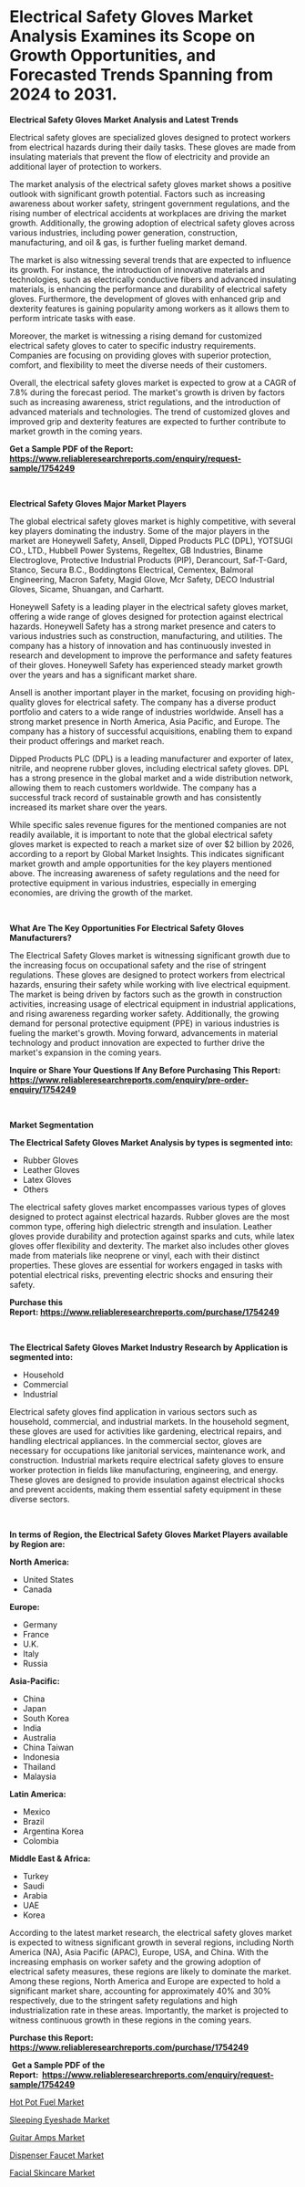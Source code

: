 <p><h1>Electrical Safety Gloves Market Analysis Examines its Scope on Growth Opportunities, and Forecasted Trends Spanning from 2024 to 2031.</h1></p><p><strong>Electrical Safety Gloves Market Analysis and Latest Trends</strong></p>
<p><p>Electrical safety gloves are specialized gloves designed to protect workers from electrical hazards during their daily tasks. These gloves are made from insulating materials that prevent the flow of electricity and provide an additional layer of protection to workers.</p><p>The market analysis of the electrical safety gloves market shows a positive outlook with significant growth potential. Factors such as increasing awareness about worker safety, stringent government regulations, and the rising number of electrical accidents at workplaces are driving the market growth. Additionally, the growing adoption of electrical safety gloves across various industries, including power generation, construction, manufacturing, and oil & gas, is further fueling market demand.</p><p>The market is also witnessing several trends that are expected to influence its growth. For instance, the introduction of innovative materials and technologies, such as electrically conductive fibers and advanced insulating materials, is enhancing the performance and durability of electrical safety gloves. Furthermore, the development of gloves with enhanced grip and dexterity features is gaining popularity among workers as it allows them to perform intricate tasks with ease.</p><p>Moreover, the market is witnessing a rising demand for customized electrical safety gloves to cater to specific industry requirements. Companies are focusing on providing gloves with superior protection, comfort, and flexibility to meet the diverse needs of their customers.</p><p>Overall, the electrical safety gloves market is expected to grow at a CAGR of 7.8% during the forecast period. The market's growth is driven by factors such as increasing awareness, strict regulations, and the introduction of advanced materials and technologies. The trend of customized gloves and improved grip and dexterity features are expected to further contribute to market growth in the coming years.</p></p>
<p><strong>Get a Sample PDF of the Report:&nbsp; <a href="https://www.reliableresearchreports.com/enquiry/request-sample/1754249">https://www.reliableresearchreports.com/enquiry/request-sample/1754249</a></strong></p>
<p>&nbsp;</p>
<p><strong>Electrical Safety Gloves Major Market Players</strong></p>
<p><p>The global electrical safety gloves market is highly competitive, with several key players dominating the industry. Some of the major players in the market are Honeywell Safety, Ansell, Dipped Products PLC (DPL), YOTSUGI CO., LTD., Hubbell Power Systems, Regeltex, GB Industries, Biname Electroglove, Protective Industrial Products (PIP), Derancourt, Saf-T-Gard, Stanco, Secura B.C., Boddingtons Electrical, Cementex, Balmoral Engineering, Macron Safety, Magid Glove, Mcr Safety, DECO Industrial Gloves, Sicame, Shuangan, and Carhartt.</p><p>Honeywell Safety is a leading player in the electrical safety gloves market, offering a wide range of gloves designed for protection against electrical hazards. Honeywell Safety has a strong market presence and caters to various industries such as construction, manufacturing, and utilities. The company has a history of innovation and has continuously invested in research and development to improve the performance and safety features of their gloves. Honeywell Safety has experienced steady market growth over the years and has a significant market share.</p><p>Ansell is another important player in the market, focusing on providing high-quality gloves for electrical safety. The company has a diverse product portfolio and caters to a wide range of industries worldwide. Ansell has a strong market presence in North America, Asia Pacific, and Europe. The company has a history of successful acquisitions, enabling them to expand their product offerings and market reach.</p><p>Dipped Products PLC (DPL) is a leading manufacturer and exporter of latex, nitrile, and neoprene rubber gloves, including electrical safety gloves. DPL has a strong presence in the global market and a wide distribution network, allowing them to reach customers worldwide. The company has a successful track record of sustainable growth and has consistently increased its market share over the years.</p><p>While specific sales revenue figures for the mentioned companies are not readily available, it is important to note that the global electrical safety gloves market is expected to reach a market size of over $2 billion by 2026, according to a report by Global Market Insights. This indicates significant market growth and ample opportunities for the key players mentioned above. The increasing awareness of safety regulations and the need for protective equipment in various industries, especially in emerging economies, are driving the growth of the market.</p></p>
<p>&nbsp;</p>
<p><strong>What Are The Key Opportunities For Electrical Safety Gloves Manufacturers?</strong></p>
<p><p>The Electrical Safety Gloves market is witnessing significant growth due to the increasing focus on occupational safety and the rise of stringent regulations. These gloves are designed to protect workers from electrical hazards, ensuring their safety while working with live electrical equipment. The market is being driven by factors such as the growth in construction activities, increasing usage of electrical equipment in industrial applications, and rising awareness regarding worker safety. Additionally, the growing demand for personal protective equipment (PPE) in various industries is fueling the market's growth. Moving forward, advancements in material technology and product innovation are expected to further drive the market's expansion in the coming years.</p></p>
<p><strong>Inquire or Share Your Questions If Any Before Purchasing This Report: <a href="https://www.reliableresearchreports.com/enquiry/pre-order-enquiry/1754249">https://www.reliableresearchreports.com/enquiry/pre-order-enquiry/1754249</a></strong></p>
<p>&nbsp;</p>
<p><strong>Market Segmentation</strong></p>
<p><strong>The Electrical Safety Gloves Market Analysis by types is segmented into:</strong></p>
<p><ul><li>Rubber Gloves</li><li>Leather Gloves</li><li>Latex Gloves</li><li>Others</li></ul></p>
<p><p>The electrical safety gloves market encompasses various types of gloves designed to protect against electrical hazards. Rubber gloves are the most common type, offering high dielectric strength and insulation. Leather gloves provide durability and protection against sparks and cuts, while latex gloves offer flexibility and dexterity. The market also includes other gloves made from materials like neoprene or vinyl, each with their distinct properties. These gloves are essential for workers engaged in tasks with potential electrical risks, preventing electric shocks and ensuring their safety.</p></p>
<p><strong>Purchase this Report:&nbsp;<a href="https://www.reliableresearchreports.com/purchase/1754249">https://www.reliableresearchreports.com/purchase/1754249</a></strong></p>
<p>&nbsp;</p>
<p><strong>The Electrical Safety Gloves Market Industry Research by Application is segmented into:</strong></p>
<p><ul><li>Household</li><li>Commercial</li><li>Industrial</li></ul></p>
<p><p>Electrical safety gloves find application in various sectors such as household, commercial, and industrial markets. In the household segment, these gloves are used for activities like gardening, electrical repairs, and handling electrical appliances. In the commercial sector, gloves are necessary for occupations like janitorial services, maintenance work, and construction. Industrial markets require electrical safety gloves to ensure worker protection in fields like manufacturing, engineering, and energy. These gloves are designed to provide insulation against electrical shocks and prevent accidents, making them essential safety equipment in these diverse sectors.</p></p>
<p>&nbsp;</p>
<p><strong>In terms of Region, the Electrical Safety Gloves Market Players available by Region are:</strong></p>
<p>
    <p> <strong> North America: </strong>
        <ul>
            <li>United States</li>
            <li>Canada</li>
        </ul>
        </p> 
    <p> <strong> Europe: </strong>
        <ul>
            <li>Germany</li>
            <li>France</li>
            <li>U.K.</li>
            <li>Italy</li>
            <li>Russia</li>
        </ul>
        </p> 
    <p> <strong> Asia-Pacific: </strong>
        <ul>
            <li>China</li>
            <li>Japan</li>
            <li>South Korea</li>
            <li>India</li>
            <li>Australia</li>
            <li>China Taiwan</li>
            <li>Indonesia</li>
            <li>Thailand</li>
            <li>Malaysia</li>
        </ul>
        </p> 
    <p> <strong> Latin America: </strong>
        <ul>
            <li>Mexico</li>
            <li>Brazil</li>
            <li>Argentina Korea</li>
            <li>Colombia</li>
        </ul>
        </p> 
    <p> <strong> Middle East & Africa: </strong>
        <ul>
            <li>Turkey</li>
            <li>Saudi</li>
            <li>Arabia</li>
            <li>UAE</li>
            <li>Korea</li>
        </ul>
    </p>
    </p>
<p><p>According to the latest market research, the electrical safety gloves market is expected to witness significant growth in several regions, including North America (NA), Asia Pacific (APAC), Europe, USA, and China. With the increasing emphasis on worker safety and the growing adoption of electrical safety measures, these regions are likely to dominate the market. Among these regions, North America and Europe are expected to hold a significant market share, accounting for approximately 40% and 30% respectively, due to the stringent safety regulations and high industrialization rate in these areas. Importantly, the market is projected to witness continuous growth in these regions in the coming years.</p></p>
<p><strong>Purchase this Report: <a href="https://www.reliableresearchreports.com/purchase/1754249">https://www.reliableresearchreports.com/purchase/1754249</a></strong></p>
<p>&nbsp;<strong>Get a Sample PDF of the Report:&nbsp;&nbsp;<a href="https://www.reliableresearchreports.com/enquiry/request-sample/1754249">https://www.reliableresearchreports.com/enquiry/request-sample/1754249</a></strong></p>
<p><strong></strong></p>
<p><p><a href="https://github.com/aliciawhite5576/Market-Research-Report-List-2/blob/main/hot-pot-fuel-market.md">Hot Pot Fuel Market</a></p><p><a href="https://github.com/Krish2023na/Market-Research-Report-List-2/blob/main/sleeping-eyeshade-market.md">Sleeping Eyeshade Market</a></p><p><a href="https://github.com/kuntayevaz/Market-Research-Report-List-2/blob/main/guitar-amps-market.md">Guitar Amps Market</a></p><p><a href="https://github.com/provorikovar/Market-Research-Report-List-2/blob/main/dispenser-faucet-market.md">Dispenser Faucet Market</a></p><p><a href="https://github.com/kipkeeva/Market-Research-Report-List-2/blob/main/facial-skincare-market.md">Facial Skincare Market</a></p></p>